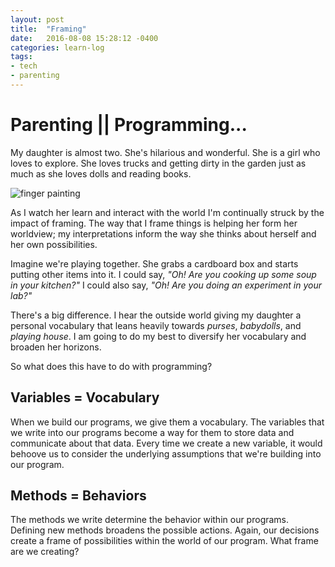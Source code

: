 ```yaml
---
layout: post
title:  "Framing"
date:   2016-08-08 15:28:12 -0400
categories: learn-log
tags:
- tech
- parenting
---
```

# Parenting || Programming...

My daughter is almost two. She's hilarious and wonderful. She is a girl who loves to explore. She loves trucks and getting dirty in the garden just as much as she loves dolls and reading books.

![finger painting](https://c6.staticflickr.com/9/8008/28853192845_b7ba691593_c.jpg)

As I watch her learn and interact with the world I'm continually struck by the impact of framing. The way that I frame things is helping her form her worldview; my interpretations inform the way she thinks about herself and her own possibilities.

Imagine we're playing together. She grabs a cardboard box and starts putting other items into it. I could say, *"Oh! Are you cooking up some soup in your kitchen?"* I could also say, *"Oh! Are you doing an experiment in your lab?"*

There's a big difference. I hear the outside world giving my daughter a personal vocabulary that leans heavily towards *purses*, *babydolls*, and *playing house*. I am going to do my best to diversify her vocabulary and broaden her horizons.

So what does this have to do with programming?

## Variables = Vocabulary

When we build our programs, we give them a vocabulary. The variables that we write into our programs become a way for them to store data and communicate about that data. Every time we create a new variable, it would behoove us to consider the underlying assumptions that we're building into our program.

## Methods = Behaviors

The methods we write determine the behavior within our programs. Defining new methods broadens the possible actions. Again, our decisions create a frame of possibilities within the world of our program. What frame are we creating?
